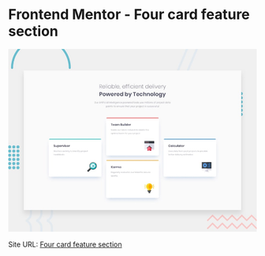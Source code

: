 # Frontend Mentor - Four card feature section

![Captura de tela Desktop](design/desktop-preview.jpg)

Site URL: [Four card feature section](https://frontendmentor-challenges-romariodev.netlify.app/four-card-feature-section/index.html)
